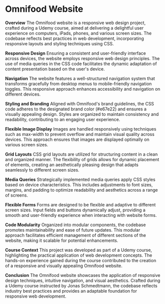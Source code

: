 # Omnifood Website
**Overview**
The Omnifood website is a responsive web design project, crafted during a Udemy course, aimed at delivering a delightful user experience on computers, iPads, phones, and various screen sizes. The codebase reflects best practices in web development, incorporating responsive layouts and styling techniques using CSS.

**Responsive Design**
Ensuring a consistent and user-friendly interface across devices, the website employs responsive web design principles. The use of media queries in the CSS code facilitates the dynamic adaptation of content presentation based on the user's device.

**Navigation**
The website features a well-structured navigation system that transforms gracefully from desktop menus to mobile-friendly navigation toggles. This responsive approach enhances accessibility and navigation on different devices.

**Styling and Branding**
Aligned with Omnifood's brand guidelines, the CSS code adheres to the designated brand color (#e67e22) and ensures a visually appealing design. Styles are organized to maintain consistency and readability, contributing to an engaging user experience.

**Flexible Image Display**
Images are handled responsively using techniques such as max-width to prevent overflow and maintain visual quality across devices. This approach ensures that images are displayed optimally on various screen sizes.

**Grid Layouts**
CSS grid layouts are utilized for structuring content in a clean and organized manner. The flexibility of grids allows for dynamic placement of elements, creating an aesthetically pleasing design that adapts seamlessly to different screen sizes.

**Media Queries**
Strategically implemented media queries apply CSS styles based on device characteristics. This includes adjustments to font sizes, margins, and padding to optimize readability and aesthetics across a range of screens.

**Flexible Forms**
Forms are designed to be flexible and adaptive to different screen sizes. Input fields and buttons dynamically adjust, providing a smooth and user-friendly experience when interacting with website forms.

**Code Modularity**
Organized into modular components, the codebase promotes maintainability and ease of future updates. This modular approach facilitates efficient management of different sections of the website, making it scalable for potential enhancements.

**Course Context**
This project was developed as part of a Udemy course, highlighting the practical application of web development concepts. The hands-on experience gained during the course contributed to the creation of a responsive and visually appealing Omnifood website.

**Conclusion**
The Omnifood website showcases the application of responsive design techniques, intuitive navigation, and visual aesthetics. Crafted during a Udemy course instructed by Jonas Schmedtmann, the codebase reflects industry best practices and provides an adaptable foundation for responsive web development.

